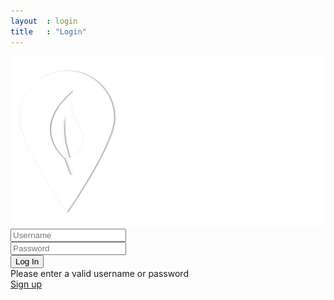 ```yaml
---
layout  : login
title   : "Login"
---
```


<img id='logo-wit' src="/resources/images/logo_wit.png">

<div class="form-wrap">
<form class="login-form">
    <label for="login-username"><i class="fa fa-user" aria-hidden="true"></i></label>
    <input type="text" placeholder="Username" id="login-username" class="login-input"/>
      <br>
    <label for="login-password"><i class="fa fa-lock" aria-hidden="true"></i></label>
    <input type="password" placeholder="Password" id="login-password" class="login-input"/>
      <br>
    <button type="submit" class="login-btn">Log In</button>
  </form>
  <div class="warning"><i class="fa fa-exclamation-circle fa-2" aria-hidden="true"></i> Please enter a valid username or password</div>
  <a class="sign-up-link" href="/signup.html">Sign up</a>
</div>
